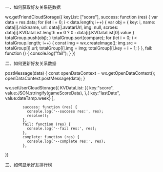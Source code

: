 ﻿一、如何获取好友关系链数据

wx.getFriendCloudStorage({
    keyList: ["score"],
    success: function (res) {
      var data = res.data;
      for (let i = 0; i < data.length; i++) {
        var obj = {
          key: i,
          name: data[i].nickname,
          url: data[i].avatarUrl,
          img: null,
          scroes: data[i].KVDataList.length == 0 ? 0 : data[i].KVDataList[0].value
        }
        totalGroup.push(obj);
      }
      totalGroup.sort(compare);
      for (let i = 0; i < totalGroup.length; i++) {
        const img = wx.createImage();
        img.src = totalGroup[i].url;
        totalGroup[i].img = img;
        totalGroup[i].key = i + 1;
      }
    },
    fail: function () {
      console.log("fail");
    }
})

二、如何更新好友关系数据

postMessage(data) {
        const openDataContext = wx.getOpenDataContext();
        openDataContext.postMessage(data);
    }

wx.setUserCloudStorage({
            KVDataList: [{
              key:"score",
              value:JSON.stringify(gameScoreData),
            },{
              key:"lastDate",
              value:dateTamp.week}
            ],

            success: function (res) {
              console.log('--success res:', res);
              resolve();
            },
            fail: function (res) {
              console.log('--fail res:', res);
            },
            complete: function (res) {
              console.log('--complete res:', res);
            },       
})

三、如何显示好友排行榜


